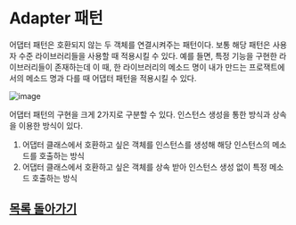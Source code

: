 # Adapter 패턴

어댑터 패턴은 호환되지 않는 두 객체를 연결시켜주는 패턴이다. 보통 해당 패턴은 사용자 수준 라이브러리들을 사용할 때 적용시킬 수 있다. 예를 들면, 특정 기능을 구현한 라이브러리들이 존재하는데 
이 때, 한 라이브러리의 메소드 명이 내가 만드는 프로잭트에서의 메소드 명과 다를 때 어댑터 패턴을 적용시킬 수 있다.   

![image](https://user-images.githubusercontent.com/89891704/161422892-b40c57dc-9e61-4bf3-ad1a-b403b9c1356c.png)

어댑터 패턴의 구현을 크게 2가지로 구분할 수 있다. 인스턴스 생성을 통한 방식과 상속을 이용한 방식이 있다.   

1. 어댑터 클래스에서 호환하고 싶은 객체를 인스턴스를 생성해 해당 인스턴스의 메소드를 호출하는 방식
2. 어댑터 클래스에서 호환하고 싶은 객체를 상속 받아 인스턴스 생성 없이 특정 메소드 호출하는 방식

## [목록 돌아가기](https://github.com/kyo705/Design-Pattern/blob/master/README.md#1-%EC%83%9D%EC%84%B1-%ED%8C%A8%ED%84%B4)
